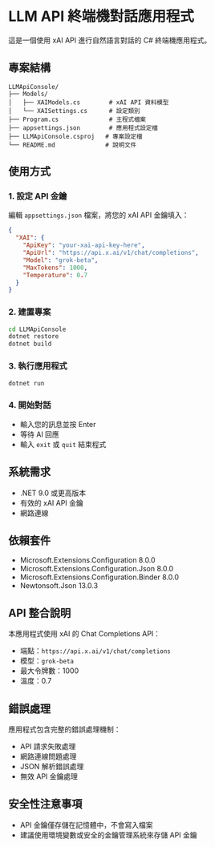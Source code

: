 # LLM API 終端機對話應用程式

這是一個使用 xAI API 進行自然語言對話的 C# 終端機應用程式。

## 專案結構

```
LLMApiConsole/
├── Models/
│   ├── XAIModels.cs        # xAI API 資料模型
│   └── XAISettings.cs      # 設定類別
├── Program.cs              # 主程式檔案
├── appsettings.json        # 應用程式設定檔
├── LLMApiConsole.csproj   # 專案設定檔
└── README.md              # 說明文件
```

## 使用方式

### 1. 設定 API 金鑰
編輯 `appsettings.json` 檔案，將您的 xAI API 金鑰填入：

```json
{
  "XAI": {
    "ApiKey": "your-xai-api-key-here",
    "ApiUrl": "https://api.x.ai/v1/chat/completions",
    "Model": "grok-beta",
    "MaxTokens": 1000,
    "Temperature": 0.7
  }
}
```

### 2. 建置專案
```bash
cd LLMApiConsole
dotnet restore
dotnet build
```

### 3. 執行應用程式
```bash
dotnet run
```

### 4. 開始對話
- 輸入您的訊息並按 Enter
- 等待 AI 回應
- 輸入 `exit` 或 `quit` 結束程式

## 系統需求

- .NET 9.0 或更高版本
- 有效的 xAI API 金鑰
- 網路連線

## 依賴套件

- Microsoft.Extensions.Configuration 8.0.0
- Microsoft.Extensions.Configuration.Json 8.0.0
- Microsoft.Extensions.Configuration.Binder 8.0.0
- Newtonsoft.Json 13.0.3

## API 整合說明

本應用程式使用 xAI 的 Chat Completions API：
- 端點：`https://api.x.ai/v1/chat/completions`
- 模型：`grok-beta`
- 最大令牌數：1000
- 溫度：0.7

## 錯誤處理

應用程式包含完整的錯誤處理機制：
- API 請求失敗處理
- 網路連線問題處理
- JSON 解析錯誤處理
- 無效 API 金鑰處理

## 安全性注意事項

- API 金鑰僅存儲在記憶體中，不會寫入檔案
- 建議使用環境變數或安全的金鑰管理系統來存儲 API 金鑰
